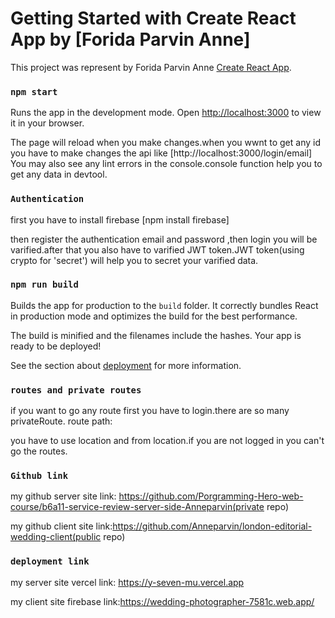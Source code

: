 # Getting Started with Create React App by [Forida Parvin Anne]

This project was represent by Forida Parvin Anne [Create React App](https://github.com/facebook/create-react-app).



### `npm start`

Runs the app in the development mode.
Open [http://localhost:3000](http://localhost:3000) to view it in your browser.

The page will reload when you make changes.when you wwnt to get any id you have to make changes the api like [http://localhost:3000/login/email]
You may also see any lint errors in the console.console function help you to get any data in devtool.

### `Authentication`

first you have to install firebase 
[npm install firebase]

then register the authentication email and password ,then login you will be varified.after that you also have to varified JWT token.JWT token(using crypto for 'secret') will help you to secret your varified data.

### `npm run build`

Builds the app for production to the `build` folder.
It correctly bundles React in production mode and optimizes the build for the best performance.

The build is minified and the filenames include the hashes.
Your app is ready to be deployed!

See the section about [deployment](https://facebook.github.io/create-react-app/docs/deployment) for more information.

### `routes and private routes`

if you want to go any route first you have to login.there are so many privateRoute.
route path: <PrivateRoute><Service></Service></PrivateRoute>

you have to use location and from location.if you are not logged in you can't go the routes.


### `Github link`

my github server site link: https://github.com/Porgramming-Hero-web-course/b6a11-service-review-server-side-Anneparvin(private repo)

my github client site link:https://github.com/Anneparvin/london-editorial-wedding-client(public repo)

### `deployment link`

my server site vercel link:  https://y-seven-mu.vercel.app

my client site firebase link:https://wedding-photographer-7581c.web.app/ 
